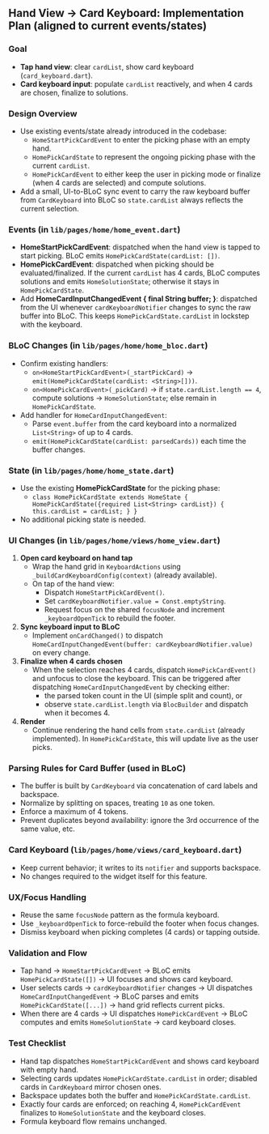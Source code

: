 ## Hand View → Card Keyboard: Implementation Plan (aligned to current events/states)

### Goal
- **Tap hand view**: clear `cardList`, show card keyboard (`card_keyboard.dart`).
- **Card keyboard input**: populate `cardList` reactively, and when 4 cards are chosen, finalize to solutions.

### Design Overview
- Use existing events/state already introduced in the codebase:
  - `HomeStartPickCardEvent` to enter the picking phase with an empty hand.
  - `HomePickCardState` to represent the ongoing picking phase with the current `cardList`.
  - `HomePickCardEvent` to either keep the user in picking mode or finalize (when 4 cards are selected) and compute solutions.
- Add a small, UI-to-BLoC sync event to carry the raw keyboard buffer from `CardKeyboard` into BLoC so `state.cardList` always reflects the current selection.

### Events (in `lib/pages/home/home_event.dart`)
- **HomeStartPickCardEvent**: dispatched when the hand view is tapped to start picking. BLoC emits `HomePickCardState(cardList: [])`.
- **HomePickCardEvent**: dispatched when picking should be evaluated/finalized. If the current `cardList` has 4 cards, BLoC computes solutions and emits `HomeSolutionState`; otherwise it stays in `HomePickCardState`.
- Add **HomeCardInputChangedEvent { final String buffer; }**: dispatched from the UI whenever `cardKeyboardNotifier` changes to sync the raw buffer into BLoC. This keeps `HomePickCardState.cardList` in lockstep with the keyboard.

### BLoC Changes (in `lib/pages/home/home_bloc.dart`)
- Confirm existing handlers:
  - `on<HomeStartPickCardEvent>(_startPickCard)` → `emit(HomePickCardState(cardList: <String>[]))`.
  - `on<HomePickCardEvent>(_pickCard)` → if `state.cardList.length == 4`, compute solutions → `HomeSolutionState`; else remain in `HomePickCardState`.
- Add handler for `HomeCardInputChangedEvent`:
  - Parse `event.buffer` from the card keyboard into a normalized `List<String>` of up to 4 cards.
  - `emit(HomePickCardState(cardList: parsedCards))` each time the buffer changes.

### State (in `lib/pages/home/home_state.dart`)
- Use the existing **HomePickCardState** for the picking phase:
  - `class HomePickCardState extends HomeState { HomePickCardState({required List<String> cardList}) { this.cardList = cardList; } }`
- No additional picking state is needed.

### UI Changes (in `lib/pages/home/views/home_view.dart`)
1. **Open card keyboard on hand tap**
   - Wrap the hand grid in `KeyboardActions` using `_buildCardKeyboardConfig(context)` (already available).
   - On tap of the hand view:
     - Dispatch `HomeStartPickCardEvent()`.
     - Set `cardKeyboardNotifier.value = Const.emptyString`.
     - Request focus on the shared `focusNode` and increment `_keyboardOpenTick` to rebuild the footer.
2. **Sync keyboard input to BLoC**
   - Implement `onCardChanged()` to dispatch `HomeCardInputChangedEvent(buffer: cardKeyboardNotifier.value)` on every change.
3. **Finalize when 4 cards chosen**
   - When the selection reaches 4 cards, dispatch `HomePickCardEvent()` and unfocus to close the keyboard. This can be triggered after dispatching `HomeCardInputChangedEvent` by checking either:
     - the parsed token count in the UI (simple split and count), or
     - observe `state.cardList.length` via `BlocBuilder` and dispatch when it becomes 4.
4. **Render**
   - Continue rendering the hand cells from `state.cardList` (already implemented). In `HomePickCardState`, this will update live as the user picks.

### Parsing Rules for Card Buffer (used in BLoC)
- The buffer is built by `CardKeyboard` via concatenation of card labels and backspace.
- Normalize by splitting on spaces, treating `10` as one token.
- Enforce a maximum of 4 tokens.
- Prevent duplicates beyond availability: ignore the 3rd occurrence of the same value, etc.

### Card Keyboard (`lib/pages/home/views/card_keyboard.dart`)
- Keep current behavior; it writes to its `notifier` and supports backspace.
- No changes required to the widget itself for this feature.

### UX/Focus Handling
- Reuse the same `focusNode` pattern as the formula keyboard.
- Use `_keyboardOpenTick` to force-rebuild the footer when focus changes.
- Dismiss keyboard when picking completes (4 cards) or tapping outside.

### Validation and Flow
- Tap hand → `HomeStartPickCardEvent` → BLoC emits `HomePickCardState([])` → UI focuses and shows card keyboard.
- User selects cards → `cardKeyboardNotifier` changes → UI dispatches `HomeCardInputChangedEvent` → BLoC parses and emits `HomePickCardState([...])` → hand grid reflects current picks.
- When there are 4 cards → UI dispatches `HomePickCardEvent` → BLoC computes and emits `HomeSolutionState` → card keyboard closes.

### Test Checklist
- Hand tap dispatches `HomeStartPickCardEvent` and shows card keyboard with empty hand.
- Selecting cards updates `HomePickCardState.cardList` in order; disabled cards in `CardKeyboard` mirror chosen ones.
- Backspace updates both the buffer and `HomePickCardState.cardList`.
- Exactly four cards are enforced; on reaching 4, `HomePickCardEvent` finalizes to `HomeSolutionState` and the keyboard closes.
- Formula keyboard flow remains unchanged.